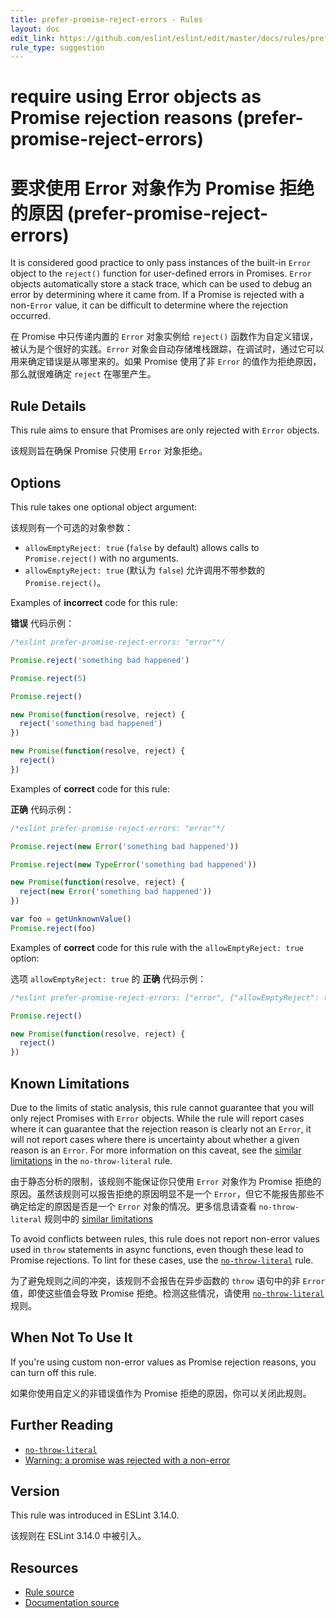 ```yaml
---
title: prefer-promise-reject-errors - Rules
layout: doc
edit_link: https://github.com/eslint/eslint/edit/master/docs/rules/prefer-promise-reject-errors.md
rule_type: suggestion
---
```


<!-- Note: No pull requests accepted for this file. See README.md in the root directory for details. -->

# require using Error objects as Promise rejection reasons (prefer-promise-reject-errors)

# 要求使用 Error 对象作为 Promise 拒绝的原因 (prefer-promise-reject-errors)

It is considered good practice to only pass instances of the built-in `Error` object to the `reject()` function for user-defined errors in Promises. `Error` objects automatically store a stack trace, which can be used to debug an error by determining where it came from. If a Promise is rejected with a non-`Error` value, it can be difficult to determine where the rejection occurred.

在 Promise 中只传递内置的 `Error` 对象实例给 `reject()` 函数作为自定义错误，被认为是个很好的实践。`Error` 对象会自动存储堆栈跟踪，在调试时，通过它可以用来确定错误是从哪里来的。如果 Promise 使用了非 `Error` 的值作为拒绝原因，那么就很难确定 `reject` 在哪里产生。

## Rule Details

This rule aims to ensure that Promises are only rejected with `Error` objects.

该规则旨在确保 Promise 只使用 `Error` 对象拒绝。

## Options

This rule takes one optional object argument:

该规则有一个可选的对象参数：

- `allowEmptyReject: true` (`false` by default) allows calls to `Promise.reject()` with no arguments.
- `allowEmptyReject: true` (默认为 `false`) 允许调用不带参数的 `Promise.reject()`。

Examples of **incorrect** code for this rule:

**错误** 代码示例：

```js
/*eslint prefer-promise-reject-errors: "error"*/

Promise.reject('something bad happened')

Promise.reject(5)

Promise.reject()

new Promise(function(resolve, reject) {
  reject('something bad happened')
})

new Promise(function(resolve, reject) {
  reject()
})
```

Examples of **correct** code for this rule:

**正确** 代码示例：

```js
/*eslint prefer-promise-reject-errors: "error"*/

Promise.reject(new Error('something bad happened'))

Promise.reject(new TypeError('something bad happened'))

new Promise(function(resolve, reject) {
  reject(new Error('something bad happened'))
})

var foo = getUnknownValue()
Promise.reject(foo)
```

Examples of **correct** code for this rule with the `allowEmptyReject: true` option:

选项 `allowEmptyReject: true` 的 **正确** 代码示例：

```js
/*eslint prefer-promise-reject-errors: ["error", {"allowEmptyReject": true}]*/

Promise.reject()

new Promise(function(resolve, reject) {
  reject()
})
```

## Known Limitations

Due to the limits of static analysis, this rule cannot guarantee that you will only reject Promises with `Error` objects. While the rule will report cases where it can guarantee that the rejection reason is clearly not an `Error`, it will not report cases where there is uncertainty about whether a given reason is an `Error`. For more information on this caveat, see the [similar limitations](/docs/rules/no-throw-literal#known-limitations) in the `no-throw-literal` rule.

由于静态分析的限制，该规则不能保证你只使用 `Error` 对象作为 Promise 拒绝的原因。虽然该规则可以报告拒绝的原因明显不是一个 `Error`，但它不能报告那些不确定给定的原因是否是一个 `Error` 对象的情况。更多信息请查看 `no-throw-literal` 规则中的 [similar limitations](/docs/rules/no-throw-literal#known-limitations)

To avoid conflicts between rules, this rule does not report non-error values used in `throw` statements in async functions, even though these lead to Promise rejections. To lint for these cases, use the [`no-throw-literal`](/docs/rules/no-throw-literal) rule.

为了避免规则之间的冲突，该规则不会报告在异步函数的 `throw` 语句中的非 `Error` 值，即使这些值会导致 Promise 拒绝。检测这些情况，请使用 [`no-throw-literal`](/docs/rules/no-throw-literal) 规则。

## When Not To Use It

If you're using custom non-error values as Promise rejection reasons, you can turn off this rule.

如果你使用自定义的非错误值作为 Promise 拒绝的原因，你可以关闭此规则。

## Further Reading

- [`no-throw-literal`](https://eslint.org/docs/rules/no-throw-literal)
- [Warning: a promise was rejected with a non-error](http://bluebirdjs.com/docs/warning-explanations.html#warning-a-promise-was-rejected-with-a-non-error)

## Version

This rule was introduced in ESLint 3.14.0.

该规则在 ESLint 3.14.0 中被引入。

## Resources

- [Rule source](https://github.com/eslint/eslint/tree/master/lib/rules/prefer-promise-reject-errors.js)
- [Documentation source](https://github.com/eslint/eslint/tree/master/docs/rules/prefer-promise-reject-errors.md)
